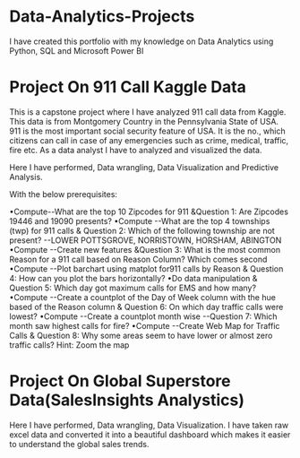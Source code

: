 # Data-Analytics-Projects
I have created this portfolio with my knowledge on Data Analytics using Python, SQL and Microsoft Power BI

# Project On 911 Call Kaggle Data

This is a capstone project where I have analyzed 911 call data from Kaggle.
This data is from Montgomery Country in the Pennsylvania State of USA. 
911 is the most important social security feature of USA. It is the no., which citizens can call in case of any emergencies such as crime, medical, traffic, fire etc.
As a data analyst I have to analyzed and visualized the data.

Here I have performed, Data wrangling, Data Visualization and Predictive Analysis.

With the below prerequisites:

•Compute--What are the top 10 Zipcodes for 911 &Question 1: Are Zipcodes 19446 and 19090 presents?
•Compute --What are the top 4 townships (twp) for 911 calls & Question 2: Which of the following township are not present? --LOWER POTTSGROVE, NORRISTOWN, HORSHAM, ABINGTON
•Compute --Create new features &Question 3: What is the most common Reason for a 911 call based on Reason Column? Which comes second
•Compute --Plot barchart using matplot for911 calls by Reason & Question 4: How can you plot the bars horizontally?
•Do data manipulation & Question 5: Which day got maximum calls for EMS and how many?
•Compute --Create a countplot of the Day of Week column with the hue based of the Reason column & Question 6: On which day traffic calls were lowest?
•Compute --Create a countplot month wise --Question 7: Which month saw highest calls for fire?
•Compute --Create Web Map for Traffic Calls & Question 8: Why some areas seem to have lower or almost zero traffic calls? Hint: Zoom the map

# Project On Global Superstore Data(SalesInsights Analystics)

Here I have performed, Data wrangling, Data Visualization.
I have taken raw excel data and converted it into a beautiful dashboard which makes it easier to understand the global sales trends.
